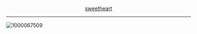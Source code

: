<p align="center">
  <a href="https://genshin-impact.fandom.com/wiki/Wriothesley">sweetheart</a>
</p>

___
![1000067509](https://github.com/user-attachments/assets/235deb4b-9a12-43fe-aec6-982b70b7db24)
